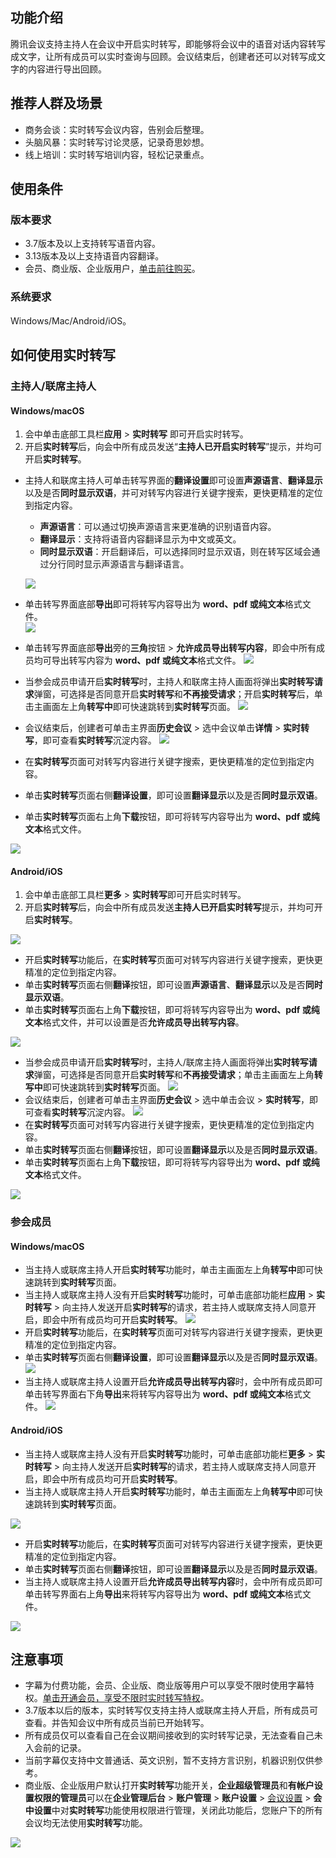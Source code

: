 ## 功能介绍

腾讯会议支持主持人在会议中开启实时转写，即能够将会议中的语音对话内容转写成文字，让所有成员可以实时查询与回顾。会议结束后，创建者还可以对转写成文字的内容进行导出回顾。

## 推荐人群及场景
- 商务会谈：实时转写会议内容，告别会后整理。
- 头脑风暴：实时转写讨论灵感，记录奇思妙想。
- 线上培训：实时转写培训内容，轻松记录重点。

## 使用条件

### 版本要求
- 3.7版本及以上支持转写语音内容。
- 3.13版本及以上支持语音内容翻译。
- 会员、商业版、企业版用户，[单击前往购买](https://meeting.tencent.com/buy/index.html?version=personal&mid=ts.p.help.wz)。

### 系统要求
Windows/Mac/Android/iOS。

## 如何使用实时转写

### 主持人/联席主持人
#### Windows/macOS
1. 会中单击底部工具栏**应用** > **实时转写** 即可开启实时转写。                     
2. 开启**实时转写**后，向会中所有成员发送“**主持人已开启实时转写**”提示，并均可开启**实时转写**。       
 - 主持人和联席主持人可单击转写界面的**翻译设置**即可设置**声源语言**、**翻译显示**以及是否**同时显示双语**，并可对转写内容进行关键字搜索，更快更精准的定位到指定内容。
    - **声源语言**：可以通过切换声源语言来更准确的识别语音内容。
    - **翻译显示**：支持将语音内容翻译显示为中文或英文。
    - **同时显示双语**：开启翻译后，可以选择同时显示双语，则在转写区域会通过分行同时显示声源语言与翻译语言。

    ![](https://qcloudimg.tencent-cloud.cn/raw/4f6d582602b0d85e611dc57b734a2a0e.png)
  - 单击转写界面底部**导出**即可将转写内容导出为 **word、pdf 或纯文本**格式文件。  
![](https://qcloudimg.tencent-cloud.cn/raw/5cf1b7fb6b400370d8d0485ab80d9c6c.png)
 - 单击转写界面底部**导出**旁的**三角**按钮 > **允许成员导出转写内容**，即会中所有成员均可导出转写内容为 **word、pdf 或纯文本**格式文件。
![](https://qcloudimg.tencent-cloud.cn/raw/18a2846b39db709479b18f2dc76b8282.png)
 - 当参会成员申请开启**实时转写**时，主持人和联席主持人画面将弹出**实时转写请求**弹窗，可选择是否同意开启**实时转写**和**不再接受请求**；开启**实时转写**后，单击主画面左上角**转写中**即可快速跳转到**实时转写**页面。
![](https://qcloudimg.tencent-cloud.cn/raw/9b75b181b5bdd36abab548da9858865d.png)
 - 会议结束后，创建者可单击主界面**历史会议** > 选中会议单击**详情** > **实时转写**，即可查看**实时转写**沉淀内容。
![](https://qcloudimg.tencent-cloud.cn/raw/526e738749346c0c6ccd7a317b776f66.png)
 - 在**实时转写**页面可对转写内容进行关键字搜索，更快更精准的定位到指定内容。
 - 单击**实时转写**页面右侧**翻译设置**，即可设置**翻译显示**以及是否**同时显示双语**。
 - 单击**实时转写**页面右上角**下载**按钮，即可将转写内容导出为 **word、pdf 或纯文本**格式文件。

 ![](https://qcloudimg.tencent-cloud.cn/raw/ac098be5f6c36790dcc603f41e4c5b9f.png)

#### Android/iOS
1. 会中单击底部工具栏**更多** > **实时转写**即可开启实时转写。    
2. 开启**实时转写**后，向会中所有成员发送**主持人已开启实时转写**提示，并均可开启**实时转写**。   

 ![](https://qcloudimg.tencent-cloud.cn/raw/15b47557df0cf9f0ff4ac114cd05d1b8.png)
 - 开启**实时转写**功能后，在**实时转写**页面可对转写内容进行关键字搜索，更快更精准的定位到指定内容。
 - 单击**实时转写**页面右侧**翻译**按钮，即可设置**声源语言**、**翻译显示**以及是否**同时显示双语**。
 - 单击**实时转写**页面右上角**下载**按钮，即可将转写内容导出为 **word、pdf 或纯文本**格式文件，并可以设置是否**允许成员导出转写内容**。

 ![](https://qcloudimg.tencent-cloud.cn/raw/d049ec437bbaceaee3ba7cc1116a1137.png)
 - 当参会成员申请开启**实时转写**时，主持人/联席主持人画面将弹出**实时转写请求**弹窗，可选择是否同意开启**实时转写**和**不再接受请求**；单击主画面左上角**转写中**即可快速跳转到**实时转写**页面。
![](https://qcloudimg.tencent-cloud.cn/raw/ec6d4750dc67a8cb68cf2d58717e9137.png)
 - 会议结束后，创建者可单击主界面**历史会议** > 选中单击会议 > **实时转写**，即可查看**实时转写**沉淀内容。
![](https://qcloudimg.tencent-cloud.cn/raw/2d0fba5c88e204ff802ed06b25ddc483.png)
 - 在**实时转写**页面可对转写内容进行关键字搜索，更快更精准的定位到指定内容。
 - 单击**实时转写**页面右侧**翻译**按钮，即可设置**翻译显示**以及是否**同时显示双语**。
 - 单击**实时转写**页面右上角**下载**按钮，即可将转写内容导出为 **word、pdf 或纯文本**格式文件。

 ![](https://qcloudimg.tencent-cloud.cn/raw/9e1e4d9ca475be3eaf52c963e59712aa.png)

### 参会成员
#### Windows/macOS
- 当主持人或联席主持人开启**实时转写**功能时，单击主画面左上角**转写中**即可快速跳转到**实时转写**页面。
- 当主持人或联席主持人没有开启**实时转写**功能时，可单击底部功能栏**应用** > **实时转写** > 向主持人发送开启**实时转写**的请求，若主持人或联席支持人同意开启，即会中所有成员均可开启**实时转写**。
![](https://qcloudimg.tencent-cloud.cn/raw/87271ff4e833ef571f627f444d53ad07.png)
- 开启**实时转写**功能后，在**实时转写**页面可对转写内容进行关键字搜索，更快更精准的定位到指定内容。
- 单击**实时转写**页面右侧**翻译设置**，即可设置**翻译显示**以及是否**同时显示双语**。
![](https://qcloudimg.tencent-cloud.cn/raw/098ec508dad77c4cc1457fa2caf171f9.png)
- 当主持人或联席主持人设置开启**允许成员导出转写内容**时，会中所有成员即可单击转写界面右下角**导出**来将转写内容导出为 **word、pdf 或纯文本**格式文件。
![](https://qcloudimg.tencent-cloud.cn/raw/5e7e1f902fc55624e302610bffd71776.png)

#### Android/iOS
- 当主持人或联席主持人没有开启**实时转写**功能时，可单击底部功能栏**更多** > **实时转写** > 向主持人发送开启**实时转写**的请求，若主持人或联席支持人同意开启，即会中所有成员均可开启**实时转写**。
- 当主持人或联席主持人开启**实时转写**功能时，单击主画面左上角**转写中**即可快速跳转到**实时转写**页面。

![](https://qcloudimg.tencent-cloud.cn/raw/49f43421816e53131878e38ac5e14dc5.png)
- 开启**实时转写**功能后，在**实时转写**页面可对转写内容进行关键字搜索，更快更精准的定位到指定内容。
- 单击**实时转写**页面右侧**翻译**按钮，即可设置**翻译显示**以及是否**同时显示双语**。
- 当主持人或联席主持人设置开启**允许成员导出转写内容**时，会中所有成员即可单击转写界面右上角**导出**来将转写内容导出为 **word、pdf 或纯文本**格式文件。

![](https://qcloudimg.tencent-cloud.cn/raw/27158241be7446048166181df451ce17.png)

## 注意事项
- 字幕为付费功能，会员、企业版、商业版等用户可以享受不限时使用字幕特权。[单击开通会员，享受不限时实时转写特权](https://meeting.tencent.com/buy/index.html?version=personal&mid=ts.p.help.wz)。
- 3.7版本以后的版本，实时转写仅支持主持人或联席主持人开启，所有成员可查看。并告知会议中所有成员当前已开始转写。
- 所有成员仅可以查看自己在会议期间接收到的实时转写记录，无法查看自己未入会前的记录。
- 当前字幕仅支持中文普通话、英文识别，暂不支持方言识别，机器识别仅供参考。
- 商业版、企业版用户默认打开**实时转写**功能开关，**企业超级管理员**和**有帐户设置权限的管理员**可以在**企业管理后台** > **账户管理** > **账户设置** > [会议设置](https://meeting.tencent.com/user-center/account-setting) > **会中设置**中对**实时转写**功能使用权限进行管理，关闭此功能后，您账户下的所有会议均无法使用**实时转写**功能。

![](https://qcloudimg.tencent-cloud.cn/raw/9b3e13b508260967ea287f5fbb38994c.png)
